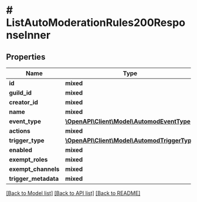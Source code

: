# # ListAutoModerationRules200ResponseInner

## Properties

Name | Type | Description | Notes
------------ | ------------- | ------------- | -------------
**id** | **mixed** |  |
**guild_id** | **mixed** |  |
**creator_id** | **mixed** |  |
**name** | **mixed** |  |
**event_type** | [**\OpenAPI\Client\Model\AutomodEventType**](AutomodEventType.md) |  |
**actions** | **mixed** |  |
**trigger_type** | [**\OpenAPI\Client\Model\AutomodTriggerType**](AutomodTriggerType.md) |  |
**enabled** | **mixed** |  | [optional]
**exempt_roles** | **mixed** |  | [optional]
**exempt_channels** | **mixed** |  | [optional]
**trigger_metadata** | **mixed** |  |

[[Back to Model list]](../../README.md#models) [[Back to API list]](../../README.md#endpoints) [[Back to README]](../../README.md)
